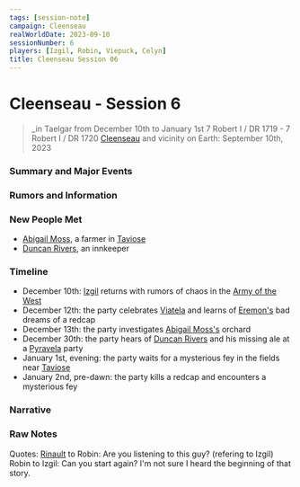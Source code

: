 ```yaml
---
tags: [session-note]
campaign: Cleenseau
realWorldDate: 2023-09-10
sessionNumber: 6
players: [Izgil, Robin, Viepuck, Celyn]
title: Cleenseau Session 06
---
```

# Cleenseau - Session 6
>_in Taelgar from December 10th to January 1st
>7 Robert I / DR 1719 - 7 Robert I / DR 1720
>[Cleenseau](<../../../gazetteer/greater-sembara/sembara/barony-of-aveil/cleenseau-region/cleenseau/cleenseau.md>) and vicinity
>on Earth: September 10th, 2023

### Summary and Major Events
### Rumors and Information
### New People Met
* [Abigail Moss](<../../../people/sembarans/abigail-moss.md>), a farmer in [Taviose](<../../../gazetteer/greater-sembara/sembara/barony-of-aveil/cleenseau-region/taviose.md>)
* [Duncan Rivers](<../../../people/sembarans/duncan-rivers.md>), an innkeeper
### Timeline
* December 10th: [Izgil](<../../../people/pcs/cleenseau/izgil-moonseeker.md>) returns with rumors of chaos in the [Army of the West](<../../../groups/sembaran-army/army-of-the-west.md>)
* December 12th: the party celebrates [Viatela](<../../../time/holidays-and-festivals/viatela.md>) and learns of [Eremon's](<../../../people/sembarans/eremon.md>) bad dreams of a redcap
* December 13th: the party investigates [Abigail Moss's](<../../../people/sembarans/abigail-moss.md>) orchard
* December 30th: the party hears of [Duncan Rivers](<../../../people/sembarans/duncan-rivers.md>) and his missing ale at a [Pyravela](<../../../time/holidays-and-festivals/pyravela.md>) party
* January 1st, evening: the party waits for a mysterious fey in the fields near [Taviose](<../../../gazetteer/greater-sembara/sembara/barony-of-aveil/cleenseau-region/taviose.md>)
* January 2nd, pre-dawn: the party kills a redcap and encounters a mysterious fey
### Narrative

### Raw Notes

Quotes:
[Rinault](<../../../people/sembarans/rinault-essford.md>) to Robin: Are you listening to this guy? (refering to Izgil)
Robin to Izgil: Can you start again? I'm not sure I heard the beginning of that story.

